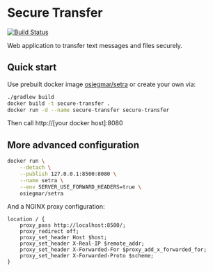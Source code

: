 # Secure Transfer

[![Build Status](https://api.travis-ci.org/osiegmar/setra.svg)](https://travis-ci.org/osiegmar/setra)

Web application to transfer text messages and files securely.

## Quick start

Use prebuilt docker image [osiegmar/setra](https://hub.docker.com/r/osiegmar/setra/) or create
your own via:


```sh
./gradlew build
docker build -t secure-transfer .
docker run -d --name secure-transfer secure-transfer
```

Then call http://[your docker host]:8080


## More advanced configuration

```sh
docker run \
    --detach \
    --publish 127.0.0.1:8500:8080 \
    --name setra \
    --env SERVER_USE_FORWARD_HEADERS=true \
    osiegmar/setra
```

And a NGINX proxy configuration:

```
location / {
    proxy_pass http://localhost:8500/;
    proxy_redirect off;
    proxy_set_header Host $host;
    proxy_set_header X-Real-IP $remote_addr;
    proxy_set_header X-Forwarded-For $proxy_add_x_forwarded_for;
    proxy_set_header X-Forwarded-Proto $scheme;
}
```

